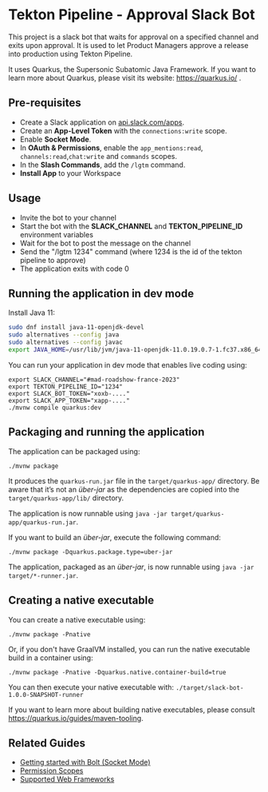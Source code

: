 # Tekton Pipeline - Approval Slack Bot

This project is a slack bot that waits for approval on a specified channel and exits upon approval.
It is used to let Product Managers approve a release into production using Tekton Pipeline.

It uses Quarkus, the Supersonic Subatomic Java Framework.
If you want to learn more about Quarkus, please visit its website: https://quarkus.io/ .

## Pre-requisites

* Create a Slack application on [api.slack.com/apps](https://api.slack.com/apps).
* Create an **App-Level Token** with the `connections:write` scope.
* Enable **Socket Mode**.
* In **OAuth & Permissions**, enable the `app_mentions:read`, `channels:read`,`chat:write` and `commands` scopes.
* In the **Slash Commands**, add the `/lgtm` command.
* **Install App** to your Workspace

## Usage

* Invite the bot to your channel
* Start the bot with the **SLACK_CHANNEL** and **TEKTON_PIPELINE_ID** environment variables
* Wait for the bot to post the message on the channel
* Send the "/lgtm 1234" command (where 1234 is the id of the tekton pipeline to approve)
* The application exits with code 0

## Running the application in dev mode

Install Java 11:

```sh
sudo dnf install java-11-openjdk-devel
sudo alternatives --config java
sudo alternatives --config javac
export JAVA_HOME=/usr/lib/jvm/java-11-openjdk-11.0.19.0.7-1.fc37.x86_64
```

You can run your application in dev mode that enables live coding using:

```shell script
export SLACK_CHANNEL="#mad-roadshow-france-2023"
export TEKTON_PIPELINE_ID="1234"
export SLACK_BOT_TOKEN="xoxb-...."
export SLACK_APP_TOKEN="xapp-...."
./mvnw compile quarkus:dev
```

## Packaging and running the application

The application can be packaged using:

```shell script
./mvnw package
```

It produces the `quarkus-run.jar` file in the `target/quarkus-app/` directory.
Be aware that it’s not an _über-jar_ as the dependencies are copied into the `target/quarkus-app/lib/` directory.

The application is now runnable using `java -jar target/quarkus-app/quarkus-run.jar`.

If you want to build an _über-jar_, execute the following command:

```shell script
./mvnw package -Dquarkus.package.type=uber-jar
```

The application, packaged as an _über-jar_, is now runnable using `java -jar target/*-runner.jar`.

## Creating a native executable

You can create a native executable using:

```shell script
./mvnw package -Pnative
```

Or, if you don't have GraalVM installed, you can run the native executable build in a container using:

```shell script
./mvnw package -Pnative -Dquarkus.native.container-build=true
```

You can then execute your native executable with: `./target/slack-bot-1.0.0-SNAPSHOT-runner`

If you want to learn more about building native executables, please consult https://quarkus.io/guides/maven-tooling.

## Related Guides

* [Getting started with Bolt (Socket Mode)](https://slack.dev/java-slack-sdk/guides/getting-started-with-bolt-socket-mode)
* [Permission Scopes](https://api.slack.com/scopes)
* [Supported Web Frameworks](https://slack.dev/java-slack-sdk/guides/supported-web-frameworks)

